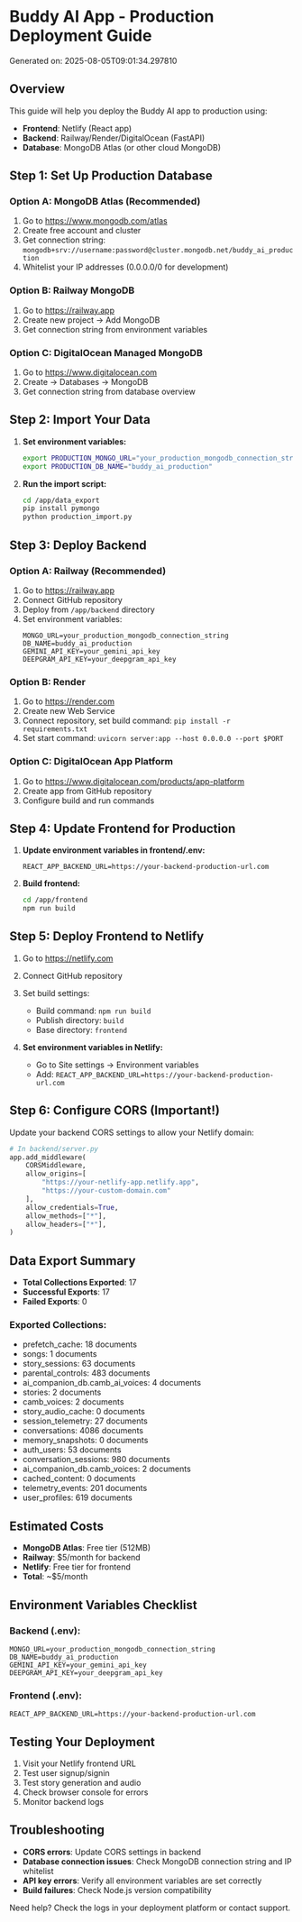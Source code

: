 # Buddy AI App - Production Deployment Guide
Generated on: 2025-08-05T09:01:34.297810

## Overview
This guide will help you deploy the Buddy AI app to production using:
- **Frontend**: Netlify (React app)
- **Backend**: Railway/Render/DigitalOcean (FastAPI)
- **Database**: MongoDB Atlas (or other cloud MongoDB)

## Step 1: Set Up Production Database

### Option A: MongoDB Atlas (Recommended)
1. Go to https://www.mongodb.com/atlas
2. Create free account and cluster
3. Get connection string: `mongodb+srv://username:password@cluster.mongodb.net/buddy_ai_production`
4. Whitelist your IP addresses (0.0.0.0/0 for development)

### Option B: Railway MongoDB
1. Go to https://railway.app
2. Create new project → Add MongoDB
3. Get connection string from environment variables

### Option C: DigitalOcean Managed MongoDB
1. Go to https://www.digitalocean.com
2. Create → Databases → MongoDB
3. Get connection string from database overview

## Step 2: Import Your Data

1. **Set environment variables:**
   ```bash
   export PRODUCTION_MONGO_URL="your_production_mongodb_connection_string"
   export PRODUCTION_DB_NAME="buddy_ai_production"
   ```

2. **Run the import script:**
   ```bash
   cd /app/data_export
   pip install pymongo
   python production_import.py
   ```

## Step 3: Deploy Backend

### Option A: Railway (Recommended)
1. Go to https://railway.app
2. Connect GitHub repository
3. Deploy from `/app/backend` directory
4. Set environment variables:
   ```
   MONGO_URL=your_production_mongodb_connection_string
   DB_NAME=buddy_ai_production
   GEMINI_API_KEY=your_gemini_api_key
   DEEPGRAM_API_KEY=your_deepgram_api_key
   ```

### Option B: Render
1. Go to https://render.com
2. Create new Web Service
3. Connect repository, set build command: `pip install -r requirements.txt`
4. Set start command: `uvicorn server:app --host 0.0.0.0 --port $PORT`

### Option C: DigitalOcean App Platform
1. Go to https://www.digitalocean.com/products/app-platform
2. Create app from GitHub repository
3. Configure build and run commands

## Step 4: Update Frontend for Production

1. **Update environment variables in frontend/.env:**
   ```
   REACT_APP_BACKEND_URL=https://your-backend-production-url.com
   ```

2. **Build frontend:**
   ```bash
   cd /app/frontend
   npm run build
   ```

## Step 5: Deploy Frontend to Netlify

1. Go to https://netlify.com
2. Connect GitHub repository
3. Set build settings:
   - Build command: `npm run build`
   - Publish directory: `build`
   - Base directory: `frontend`

4. **Set environment variables in Netlify:**
   - Go to Site settings → Environment variables
   - Add: `REACT_APP_BACKEND_URL=https://your-backend-production-url.com`

## Step 6: Configure CORS (Important!)

Update your backend CORS settings to allow your Netlify domain:

```python
# In backend/server.py
app.add_middleware(
    CORSMiddleware,
    allow_origins=[
        "https://your-netlify-app.netlify.app",
        "https://your-custom-domain.com"
    ],
    allow_credentials=True,
    allow_methods=["*"],
    allow_headers=["*"],
)
```

## Data Export Summary
- **Total Collections Exported**: 17
- **Successful Exports**: 17
- **Failed Exports**: 0

### Exported Collections:
- prefetch_cache: 18 documents
- songs: 1 documents
- story_sessions: 63 documents
- parental_controls: 483 documents
- ai_companion_db.camb_ai_voices: 4 documents
- stories: 2 documents
- camb_voices: 2 documents
- story_audio_cache: 0 documents
- session_telemetry: 27 documents
- conversations: 4086 documents
- memory_snapshots: 0 documents
- auth_users: 53 documents
- conversation_sessions: 980 documents
- ai_companion_db.camb_voices: 2 documents
- cached_content: 0 documents
- telemetry_events: 201 documents
- user_profiles: 619 documents

## Estimated Costs
- **MongoDB Atlas**: Free tier (512MB)
- **Railway**: $5/month for backend
- **Netlify**: Free tier for frontend
- **Total**: ~$5/month

## Environment Variables Checklist

### Backend (.env):
```
MONGO_URL=your_production_mongodb_connection_string
DB_NAME=buddy_ai_production
GEMINI_API_KEY=your_gemini_api_key
DEEPGRAM_API_KEY=your_deepgram_api_key
```

### Frontend (.env):
```
REACT_APP_BACKEND_URL=https://your-backend-production-url.com
```

## Testing Your Deployment
1. Visit your Netlify frontend URL
2. Test user signup/signin
3. Test story generation and audio
4. Check browser console for errors
5. Monitor backend logs

## Troubleshooting
- **CORS errors**: Update CORS settings in backend
- **Database connection issues**: Check MongoDB connection string and IP whitelist
- **API key errors**: Verify all environment variables are set correctly
- **Build failures**: Check Node.js version compatibility

Need help? Check the logs in your deployment platform or contact support.
